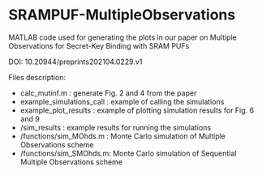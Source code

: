 # SRAMPUF-MultipleObservations
MATLAB code used for generating the plots in our paper on Multiple Observations for Secret-Key Binding with SRAM PUFs

DOI: 10.20944/preprints202104.0229.v1

Files description:

- calc_mutinf.m : generate Fig. 2 and 4 from the paper
- example_simulations_call : example of calling the simulations
- example_plot_results : example of plotting simulation results for Fig. 6 and 9
- /sim_results : example results for running the simulations
- /functions/sim_MOhds.m : Monte Carlo simulation of Multiple Observations scheme
- /functions/sim_SMOhds.m: Monte Carlo simulation of Sequential Multiple Observations scheme
